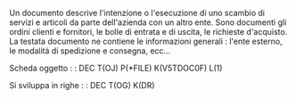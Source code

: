 Un documento descrive l'intenzione o l'esecuzione di uno scambio di servizi e articoli da parte dell'azienda con un altro ente.
Sono documenti gli ordini clienti e fornitori, le bolle di entrata e di uscita, le richieste d'acquisto.
La testata documento ne contiene le informazioni generali :  l'ente esterno, le modalità di spedizione e consegna, ecc...

Scheda oggetto
 :  : DEC T(OJ) P(*FILE) K(V5TDOC0F) L(1)

Si sviluppa in righe
 :  : DEC T(OG) K(DR)
